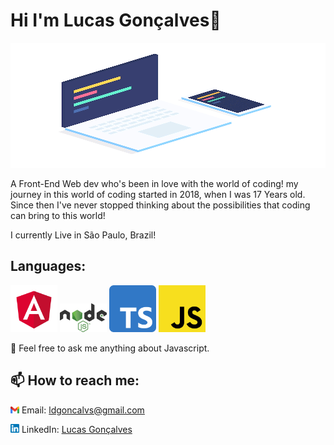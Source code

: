 # Hi I'm Lucas Gonçalves👋

<img src="coding.gif" width="1000" height="200">

A Front-End Web dev who's been in love with the world of coding! my journey in this world of coding started in 2018, when I was 17 Years old.
Since then I've never stopped thinking about the possibilities that coding can bring to this world!

I currently Live in São Paulo, Brazil!



 ## Languages:
   <img src="angular.png" width="75"> <img src="node.png" width="75">  <img src="typescript.png" width="75"> <img src="javascript.png" width="75"> 
   
   
   💬 Feel free to ask me anything about Javascript.


## 📫 How to reach me:  
<img src="gmail-logo.png" width="14"> Email: ldgoncalvs@gmail.com
    
<img src="174857.png" width="14"> LinkedIn: [Lucas Gonçalves](https://www.linkedin.com/in/l-goncalves12/)
     
